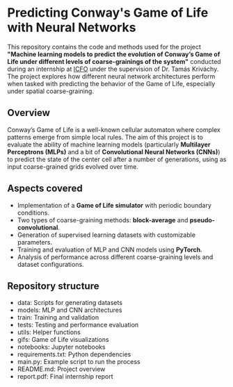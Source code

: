 # Predicting Conway's Game of Life with Neural Networks

This repository contains the code and methods used for the project **"Machine learning models to predict the evolution of Conway’s Game of Life under different levels of coarse-grainings of the system"** conducted during an internship at [ICFO](https://www.icfo.eu/) under the supervision of Dr. Tamás Kriváchy. The project explores how different neural network architectures perform when tasked with predicting the behavior of the Game of Life, especially under spatial coarse-graining.

## Overview

Conway’s Game of Life is a well-known cellular automaton where complex patterns emerge from simple local rules. The aim of this project is to evaluate the ability of machine learning models (particularly **Multilayer Perceptrons (MLPs)** and a bit of **Convolutional Neural Networks (CNNs)**) to predict the state of the center cell after a number of generations, using as input coarse-grained grids evolved over time.

## Aspects covered
- Implementation of a **Game of Life simulator** with periodic boundary conditions.
- Two types of coarse-graining methods: **block-average** and **pseudo-convolutional**.
- Generation of supervised learning datasets with customizable parameters.
- Training and evaluation of MLP and CNN models using **PyTorch**.
- Analysis of performance across different coarse-graining levels and dataset configurations.

## Repository structure
- data: Scripts for generating datasets
- models: MLP and CNN architectures
- train: Training and validation 
- tests: Testing and performance evaluation
- utils: Helper functions
- gifs: Game of Life visualizations
- notebooks: Jupyter notebooks
- requirements.txt: Python dependencies
- main.py: Example script to run the process
- README.md: Project overview
- report.pdf: Final internship report

